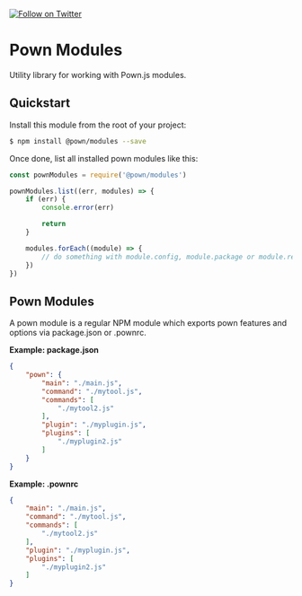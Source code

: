 [![Follow on Twitter](https://img.shields.io/twitter/follow/pownjs.svg?logo=twitter)](https://twitter.com/pownjs)

# Pown Modules

Utility library for working with Pown.js modules.

## Quickstart

Install this module from the root of your project:

```sh
$ npm install @pown/modules --save
```

Once done, list all installed pown modules like this:

```js
const pownModules = require('@pown/modules')

pownModules.list((err, modules) => {
    if (err) {
        console.error(err)

        return
    }

    modules.forEach((module) => {
        // do something with module.config, module.package or module.realpath
    })
})
```

## Pown Modules

A pown module is a regular NPM module which exports pown features and options via package.json or .pownrc.

**Example: package.json**

```json
{
    "pown": {
        "main": "./main.js",
        "command": "./mytool.js",
        "commands": [
            "./mytool2.js"
        ],
        "plugin": "./myplugin.js",
        "plugins": [
            "./myplugin2.js"
        ]
    }
}
```

**Example: .pownrc**

```json
{
    "main": "./main.js",
    "command": "./mytool.js",
    "commands": [
        "./mytool2.js"
    ],
    "plugin": "./myplugin.js",
    "plugins": [
        "./myplugin2.js"
    ]
}
```
